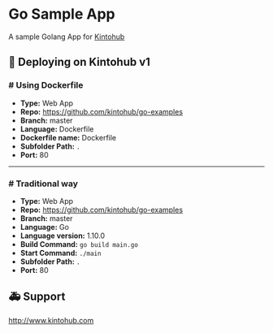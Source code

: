 
# Go Sample App

A sample Golang App for [Kintohub](http://kintohub.com)

## :rocket: Deploying on Kintohub v1

### # Using Dockerfile 

- **Type:** Web App
- **Repo:** https://github.com/kintohub/go-examples
- **Branch:** master
- **Language:** Dockerfile
- **Dockerfile name:** Dockerfile
- **Subfolder Path:** `.`
- **Port:** 80


<hr>

### # Traditional way

- **Type:** Web App
- **Repo:** https://github.com/kintohub/go-examples
- **Branch:** master
- **Language:** Go
- **Language version:** 1.10.0
- **Build Command:** `go build main.go`
- **Start Command:** `./main`
- **Subfolder Path:** `.`
- **Port:** 80

## :ambulance: Support

http://www.kintohub.com
